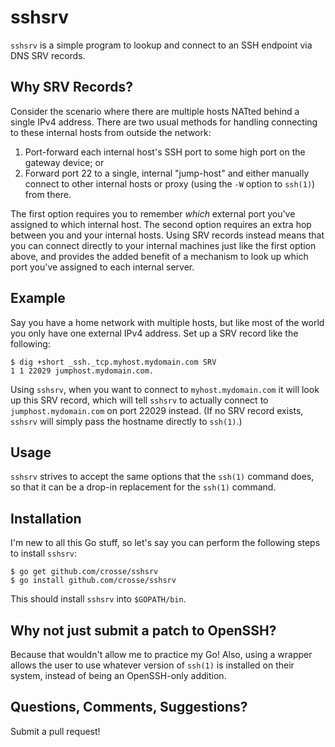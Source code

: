 # sshsrv

`sshsrv` is a simple program to lookup and connect to an SSH endpoint
via DNS SRV records.

## Why SRV Records?

Consider the scenario where there are multiple hosts NATted behind a
single IPv4 address.  There are two usual methods for handling
connecting to these internal hosts from outside the network:

1. Port-forward each internal host's SSH port to some high port on the
   gateway device; or
1. Forward port 22 to a single, internal "jump-host" and either manually
   connect to other internal hosts or proxy (using the `-W` option to
   `ssh(1)`) from there.

The first option requires you to remember _which_ external port you've
assigned to which internal host.  The second option requires an extra
hop between you and your internal hosts.  Using SRV records instead
means that you can connect directly to your internal machines just like
the first option above, and provides the added benefit of a mechanism to
look up which port you've assigned to each internal server.

## Example

Say you have a home network with multiple hosts, but like most of the
world you only have one external IPv4 address.  Set up a SRV record like
the following:

```
$ dig +short _ssh._tcp.myhost.mydomain.com SRV
1 1 22029 jumphost.mydomain.com.
```

Using `sshsrv`, when you want to connect to `myhost.mydomain.com` it
will look up this SRV record, which will tell `sshsrv` to actually
connect to `jumphost.mydomain.com` on port 22029 instead.  (If no SRV
record exists, `sshsrv` will simply pass the hostname directly to
`ssh(1)`.)

## Usage

`sshsrv` strives to accept the same options that the `ssh(1)` command
does, so that it can be a drop-in replacement for the `ssh(1)` command.

## Installation

I'm new to all this Go stuff, so let's say you can perform the following
steps to install `sshsrv`:

```
$ go get github.com/crosse/sshsrv
$ go install github.com/crosse/sshsrv
```

This should install `sshsrv` into `$GOPATH/bin`.

## Why not just submit a patch to OpenSSH?
Because that wouldn't allow me to practice my Go!  Also, using a wrapper
allows the user to use whatever version of `ssh(1)` is installed on
their system, instead of being an OpenSSH-only addition.

## Questions, Comments, Suggestions?
Submit a pull request!
